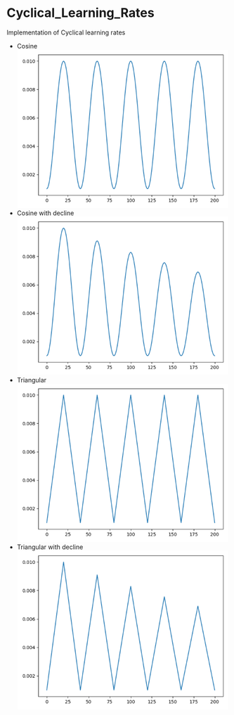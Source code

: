 # Cyclical_Learning_Rates
Implementation of Cyclical learning rates
- Cosine
![Cosine](Pics/Cosine_01)
- Cosine with decline
![Cosine](Pics/Cosine_02)
- Triangular
![Triangular](Pics/Triangular_01)
- Triangular with decline
![Triangular](Pics/Triangular_02)
